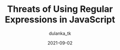 ---
author: dulanka_tk
date: 2021-09-02
permalink: false
publisher: bitdev_
tags:
  - javascript
  - regex
target_url: https://blog.bitsrc.io/threats-of-using-regular-expressions-in-javascript-28ddccf5224c
title: Threats of Using Regular Expressions in JavaScript
---